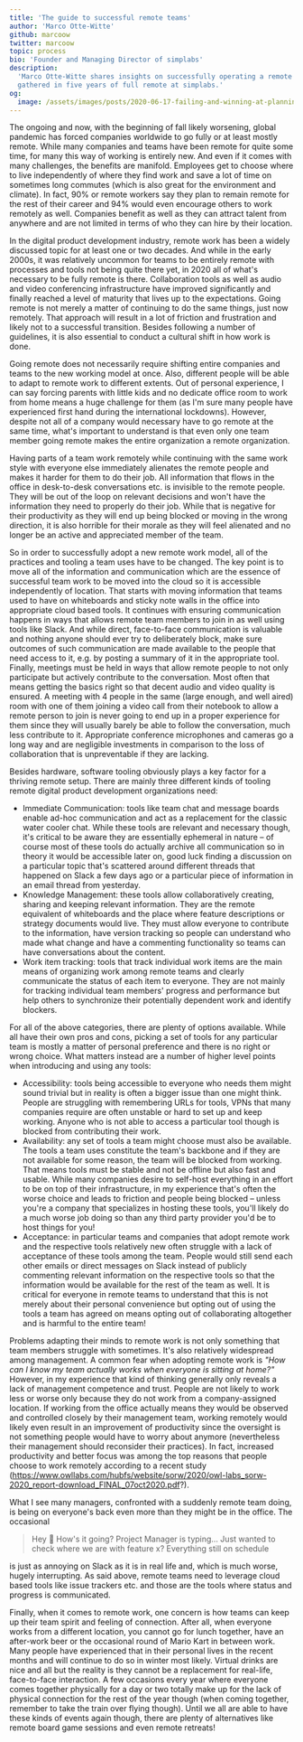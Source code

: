 ```yaml
---
title: 'The guide to successful remote teams'
author: 'Marco Otte-Witte'
github: marcoow
twitter: marcoow
topic: process
bio: 'Founder and Managing Director of simplabs'
description:
  'Marco Otte-Witte shares insights on successfully operating a remote company
  gathered in five years of full remote at simplabs.'
og:
  image: /assets/images/posts/2020-06-17-failing-and-winning-at-planning-software-projects/og-image.png
---
```


The ongoing and now, with the beginning of fall likely worsening, global
pandemic has forced companies worldwide to go fully or at least mostly remote.
While many companies and teams have been remote for quite some time, for many
this way of working is entirely new. And even if it comes with many challenges,
the benefits are manifold. Employees get to choose where to live independently
of where they find work and save a lot of time on sometimes long commutes (which
is also great for the environment and climate). In fact, 90% or remote workers
say they plan to remain remote for the rest of their career and 94% would even
encourage others to work remotely as well. Companies benefit as well as they can
attract talent from anywhere and are not limited in terms of who they can hire
by their location.

<!--break-->

In the digital product development industry, remote work has been a widely
discussed topic for at least one or two decades. And while in the early 2000s,
it was relatively uncommon for teams to be entirely remote with processes and
tools not being quite there yet, in 2020 all of what's necessary to be fully
remote is there. Collaboration tools as well as audio and video conferencing
infrastructure have improved significantly and finally reached a level of
maturity that lives up to the expectations. Going remote is not merely a matter
of continuing to do the same things, just now remotely. That approach will
result in a lot of friction and frustration and likely not to a successful
transition. Besides following a number of guidelines, it is also essential to
conduct a cultural shift in how work is done.

Going remote does not necessarily require shifting entire companies and teams to
the new working model at once. Also, different people will be able to adapt to
remote work to different extents. Out of personal experience, I can say forcing
parents with little kids and no dedicate office room to work from home means a
huge challenge for them (as I'm sure many people have experienced first hand
during the international lockdowns). However, despite not all of a company would
necessary have to go remote at the same time, what's important to understand is
that even only one team member going remote makes the entire organization a
remote organization.

Having parts of a team work remotely while continuing with the same work style
with everyone else immediately alienates the remote people and makes it harder
for them to do their job. All information that flows in the office in
desk-to-desk conversations etc. is invisible to the remote people. They will be
out of the loop on relevant decisions and won't have the information they need
to properly do their job. While that is negative for their productivity as they
will end up being blocked or moving in the wrong direction, it is also horrible
for their morale as they will feel alienated and no longer be an active and
appreciated member of the team.

So in order to successfully adopt a new remote work model, all of the practices
and tooling a team uses have to be changed. The key point is to move all of the
information and communication which are the essence of successful team work to
be moved into the cloud so it is accessible independently of location. That
starts with moving information that teams used to have on whiteboards and sticky
note walls in the office into appropriate cloud based tools. It continues with
ensuring communication happens in ways that allows remote team members to join
in as well using tools like Slack. And while direct, face-to-face communication
is valuable and nothing anyone should ever try to deliberately block, make sure
outcomes of such communication are made available to the people that need access
to it, e.g. by posting a summary of it in the appropriate tool. Finally,
meetings must be held in ways that allow remote people to not only participate
but actively contribute to the conversation. Most often that means getting the
basics right so that decent audio and video quality is ensured. A meeting with 4
people in the same (large enough, and well aired) room with one of them joining
a video call from their notebook to allow a remote person to join is never going
to end up in a proper experience for them since they will usually barely be able
to follow the conversation, much less contribute to it. Appropriate conference
microphones and cameras go a long way and are negligible investments in
comparison to the loss of collaboration that is unpreventable if they are
lacking.

Besides hardware, software tooling obviously plays a key factor for a thriving
remote setup. There are mainly three different kinds of tooling remote digital
product development organizations need:

- Immediate Communication: tools like team chat and message boards enable ad-hoc
  communication and act as a replacement for the classic water cooler chat.
  While these tools are relevant and necessary though, it's critical to be aware
  they are essentially ephemeral in nature – of course most of these tools do
  actually archive all communication so in theory it would be accessible later
  on, good luck finding a discussion on a particular topic that's scattered
  around different threads that happened on Slack a few days ago or a particular
  piece of information in an email thread from yesterday.
- Knowledge Management: these tools allow collaboratively creating, sharing and
  keeping relevant information. They are the remote equivalent of whiteboards
  and the place where feature descriptions or strategy documents would live.
  They must allow everyone to contribute to the information, have version
  tracking so people can understand who made what change and have a commenting
  functionality so teams can have conversations about the content.
- Work item tracking: tools that track individual work items are the main means
  of organizing work among remote teams and clearly communicate the status of
  each item to everyone. They are not mainly for tracking individual team
  members' progress and performance but help others to synchronize their
  potentially dependent work and identify blockers.

For all of the above categories, there are plenty of options available. While
all have their own pros and cons, picking a set of tools for any particular team
is mostly a matter of personal preference and there is no right or wrong choice.
What matters instead are a number of higher level points when introducing and
using any tools:

- Accessibility: tools being accessible to everyone who needs them might sound
  trivial but in reality is often a bigger issue than one might think. People
  are struggling with remembering URLs for tools, VPNs that many companies
  require are often unstable or hard to set up and keep working. Anyone who is
  not able to access a particular tool though is blocked from contributing their
  work.
- Availability: any set of tools a team might choose must also be available. The
  tools a team uses constitute the team's backbone and if they are not available
  for some reason, the team will be blocked from working. That means tools must
  be stable and not be offline but also fast and usable. While many companies
  desire to self-host everything in an effort to be on top of their
  infrastructure, in my experience that's often the worse choice and leads to
  friction and people being blocked – unless you're a company that specializes
  in hosting these tools, you'll likely do a much worse job doing so than any
  third party provider you'd be to host things for you!
- Acceptance: in particular teams and companies that adopt remote work and the
  respective tools relatively new often struggle with a lack of acceptance of
  these tools among the team. People would still send each other emails or
  direct messages on Slack instead of publicly commenting relevant information
  on the respective tools so that the information would be available for the
  rest of the team as well. It is critical for everyone in remote teams to
  understand that this is not merely about their personal convenience but opting
  out of using the tools a team has agreed on means opting out of collaborating
  altogether and is harmful to the entire team!

Problems adapting their minds to remote work is not only something that team
members struggle with sometimes. It's also relatively widespread among
management. A common fear when adopting remote work is _"How can I know my team
actually works when everyone is sitting at home?"_ However, in my experience
that kind of thinking generally only reveals a lack of management competence and
trust. People are not likely to work less or worse only because they do not work
from a company-assigned location. If working from the office actually means they
would be observed and controlled closely by their management team, working
remotely would likely even result in an improvement of productivity since the
oversight is not something people would have to worry about anymore
(nevertheless their management should reconsider their practices). In fact,
increased productivity and better focus was among the top reasons that people
choose to work remotely according to a recent study
(https://www.owllabs.com/hubfs/website/sorw/2020/owl-labs_sorw-2020_report-download_FINAL_07oct2020.pdf?).

What I see many managers, confronted with a suddenly remote team doing, is being
on everyone's back even more than they might be in the office. The occasional

> Hey 👋 How's it going? Project Manager is typing… Just wanted to check where
> we are with feature x? Everything still on schedule

is just as annoying on Slack as it is in real life and, which is much worse,
hugely interrupting. As said above, remote teams need to leverage cloud based
tools like issue trackers etc. and those are the tools where status and progress
is communicated.

Finally, when it comes to remote work, one concern is how teams can keep up
their team spirit and feeling of connection. After all, when everyone works from
a different location, you cannot go for lunch together, have an after-work beer
or the occasional round of Mario Kart in between work. Many people have
experienced that in their personal lives in the recent months and will continue
to do so in winter most likely. Virtual drinks are nice and all but the reality
is they cannot be a replacement for real-life, face-to-face interaction. A few
occasions every year where everyone comes together physically for a day or two
totally make up for the lack of physical connection for the rest of the year
though (when coming together, remember to take the train over flying though).
Until we all are able to have these kinds of events again though, there are
plenty of alternatives like remote board game sessions and even remote retreats!
